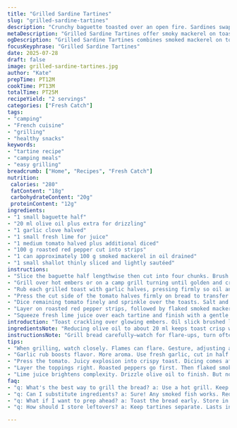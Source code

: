 ```yaml
---
title: "Grilled Sardine Tartines"
slug: "grilled-sardine-tartines"
description: "Crunchy baguette toasted over an open fire. Sardines swapped with smoked mackerel. Oil quantity trimmed by a third. Grilled bell pepper replaced with roasted red pepper strips. Lemon juice swapped for fresh lime for extra zing. Garlic rubbed vigorously into crust. Tomato diced finely, scattered thick. Onion rings replaced with thinly sliced shallots sautéed lightly in olive oil. Oil drizzle optional but recommended. Total time close to 30 minutes, factoring grill and prep. Two servings. Rustic twisted camping style."
metaDescription: "Grilled Sardine Tartines offer smoky mackerel on toasted baguette with lime zing. Rustic twist for campfire dining. Quick and Delicious."
ogDescription: "Grilled Sardine Tartines combines smoked mackerel on toasted bread with lime. A flavorful camping staple that’s quick to prepare."
focusKeyphrase: "Grilled Sardine Tartines"
date: 2025-07-28
draft: false
image: grilled-sardine-tartines.jpg
author: "Kate"
prepTime: PT12M
cookTime: PT13M
totalTime: PT25M
recipeYield: "2 servings"
categories: ["Fresh Catch"]
tags:
- "camping"
- "French cuisine"
- "grilling"
- "healthy snacks"
keywords:
- "tartine recipe"
- "camping meals"
- "easy grilling"
breadcrumb: ["Home", "Recipes", "Fresh Catch"]
nutrition: 
 calories: "280"
 fatContent: "18g"
 carbohydrateContent: "20g"
 proteinContent: "12g"
ingredients:
- "1 small baguette half"
- "20 ml olive oil plus extra for drizzling"
- "1 garlic clove halved"
- "1 small fresh lime for juice"
- "1 medium tomato halved plus additional diced"
- "100 g roasted red pepper cut into strips"
- "1 can approximately 100 g smoked mackerel in oil drained"
- "1 small shallot thinly sliced and lightly sautéed"
instructions:
- "Slice the baguette half lengthwise then cut into four chunks. Brush each piece sparingly with olive oil."
- "Grill over hot embers or on a camp grill turning until golden and crisp, roughly 10 minutes but watch carefully."
- "Rub each grilled toast with garlic halves, pressing firmly so oil and flavor soak in."
- "Press the cut side of the tomato halves firmly on bread to transfer juice and flesh."
- "Dice remaining tomato finely and sprinkle over the toasts. Salt and pepper to taste."
- "Layer on roasted red pepper strips, followed by flaked smoked mackerel and shallot slices."
- "Squeeze fresh lime juice over each tartine and finish with a gentle drizzle of olive oil if you like."
introduction: "Toast crackling over glowing embers. Oil slick brushed lightly, never drowning bread. Fish changed up from sardines to deeper smoked mackerel with a smoky bite. Lime swapped the usual lemon for sharp edge. Pepper heavy on roasted red, not grilled, to bring sweetness but keep it subtle. Shallots sautéed, not raw. Tomato pressed and diced for texture. Hardy favourites combined, rustic but refined. Campfire simple, snack turned substantial meal. Quick but requires attention. Moments caught in smoky air."
ingredientsNote: "Reducing olive oil to about 20 ml keeps toast crisp without sogginess. Smoked mackerel adds richer flavor than sardines but keeps oily fish profile. Roasted red peppers introduce a sweeter touch; fresh or jarred both fine as long as sliced thin. Shallots work better slightly cooked to cut sharpness—works well on a camp stove or skillet. Limes substitute lemon with extra acidity and subtle fruitiness. Tomato balance comes from pressing first then cubing leftover, so juice and texture both present. Garlic rub essential for aroma but can skip if too strong."
instructionsNote: "Grill bread carefully—watch for flare-ups, turn often to avoid burning. Rubbing garlic into toasted surface softens the raw harshness yet transfers flavor well. Tomato halves pressed instead of squashed keeps some flesh intact while infusing juice into bread. Arranging toppings in a layer rather than mixing preserves textures: soft fish, bite of pepper, crisp shallot rings. Lime juice squeezed last brightens all flavors right before serving. Drizzle oil sparingly; more if preferred but too much loses crunch. Preparation fine-tuned to balance campfire ease with layered taste."
tips:
- "When grilling, watch closely. Flames can flare. Gesture, adjusting and turning often helps. Golden-brown crust is what to aim for. Keep every inch crisp."
- "Garlic rub boosts flavor. More aroma. Use fresh garlic, cut in half. Aggressively rub on hot bread. Garlic raw is sharp, but toasting melts edges. Technique wins here."
- "Press the tomato. Juicy explosion into crispy toast. Dicing comes after. Creates a varied texture. Each layer counts. But don’t mash it. Keep intact for bites."
- "Layer the toppings right. Roasted peppers go first. Then flaked smoked mackerel. Shallots sautéed add warmth. Balance flavors in every bite. Contrast and harmony."
- "Lime juice brightens complexity. Drizzle olive oil to finish. But not too much. Keep some crunch. Optional drizzle? Yes. Stimulates taste but listen to the bread."
faq:
- "q: What's the best way to grill the bread? a: Use a hot grill. Keep an eye on it. Flip often. Avoid burns. Toasting enhances flavor."
- "q: Can I substitute ingredients? a: Sure! Any smoked fish works. Red peppers can be fresh. Sautéing shallots is crucial. Adjust flavors as needed."
- "q: What if I want to prep ahead? a: Toast the bread early. Store in a sealed container. Assemble just before serving. Maintain freshness and texture."
- "q: How should I store leftovers? a: Keep tartines separate. Lasts in fridge for a day. Best eaten fresh. Reheat can alter taste. Warm lightly if necessary."

---
```

